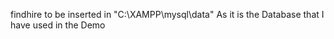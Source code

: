 findhire to be inserted in "C:\XAMPP\mysql\data" As it is the Database that I have used in the Demo

